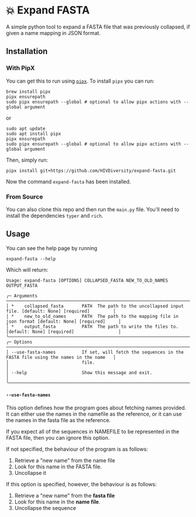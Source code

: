 # 💥 Expand FASTA

A simple python tool to expand a FASTA file that was previously collapsed, if given a name mapping in JSON format.

## Installation
### With PipX
You can get this to run using [`pipx`](https://github.com/pypa/pipx). To install `pipx` you can run:

```shell
brew install pipx
pipx ensurepath
sudo pipx ensurepath --global # optional to allow pipx actions with --global argument
```

or 

```shell
sudo apt update
sudo apt install pipx
pipx ensurepath
sudo pipx ensurepath --global # optional to allow pipx actions with --global argument
```


Then, simply run:

```shell
pipx install git+https://github.com/HIVDiversity/expand-fasta.git
```

Now the command `expand-fasta` has been installed. 

### From Source
You can also clone this repo and then run the `main.py` file. You'll need to install the dependencies `typer` and `rich`. 

## Usage

You can see the help page by running

```shell
expand-fasta --help
```

Which will return:

```text
Usage: expand-fasta [OPTIONS] COLLAPSED_FASTA NEW_TO_OLD_NAMES OUTPUT_FASTA                                   
                                                                                                               
╭─ Arguments ─────────────────────────────────────────────────────────────────────────────────────────────────╮
│ *    collapsed_fasta       PATH  The path to the uncollapsed input file. [default: None] [required]         │
│ *    new_to_old_names      PATH  The path to the mapping file in json format [default: None] [required]     │
│ *    output_fasta          PATH  The path to write the files to. [default: None] [required]                 │
╰─────────────────────────────────────────────────────────────────────────────────────────────────────────────╯
╭─ Options ───────────────────────────────────────────────────────────────────────────────────────────────────╮
│ --use-fasta-names          If set, will fetch the sequences in the FASTA file using the names in the name   │
│                            file.                                                                            │
│ --help                     Show this message and exit.                                                      │
╰─────────────────────────────────────────────────────────────────────────────────────────────────────────────╯
```

#### `--use-fasta-names`

This option defines how the program goes about fetching names provided. It can either use the names in the namefile as the reference, or it can use the names in the fasta file as the reference. 

If you expect all of the sequences in NAMEFILE to be represented in the FASTA file, then you can ignore this option. 

If not specified, the behaviour of the program is as follows:

1. Retrieve a "new name" from the name file
2. Look for this name in the FASTA file.
3. Uncollapse it

If this option is specified, however, the behaviour is as follows:

1. Retrieve a "new name" from the **fasta file**
2. Look for this name in the **name file**. 
3. Uncollapse the sequence




